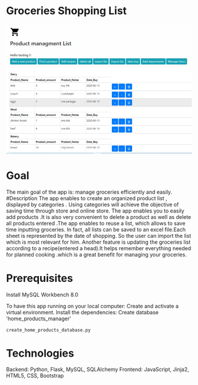 # Groceries Shopping List
![Image](newpic.jpg)
# Goal

The main goal of the app is: manage groceries efficiently and easily.
#Description
The app enables to create an organized product list , displayed by categories . Using categories will achieve the objective of saving time through store and online store. The app enables you to easily add products .It is also  very convenient to delete a product as well as delete all products entered .The app enables to reuse a list, which allows to save time inputting groceries. In fact, all lists can be saved to an excel file.Each sheet is represented by the date of shopping. So the user can import the list which is most relevant for him. 
Another feature is updating the groceries list according to a recipe(entered a head).It helps remember everything needed for planned cooking .which is a great benefit for managing your  groceries. 

# Prerequisites

Install MySQL Workbench 8.0

To have this app running on your local computer: Create and activate a virtual environment.
Install the dependencies:
Create database 'home_products_manager'

```
create_home_products_database.py
```

# Technologies
Backend: Python, Flask, MySQL, SQLAlchemy
Frontend: JavaScript,  Jinja2, HTML5, CSS, Bootstrap
